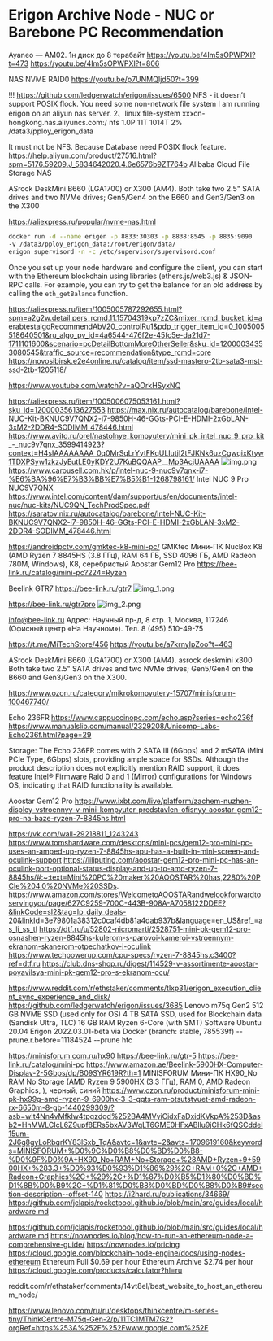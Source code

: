 # Erigon Archive Node - NUC or Barebone PC Recommendation

Ayaneo — AM02.
1н диск до 8 терабайт
https://youtu.be/4Im5sOPWPXI?t=473
https://youtu.be/4Im5sOPWPXI?t=806

NAS NVME RAID0
https://youtu.be/p7UNMQIjd50?t=399

!!! https://github.com/ledgerwatch/erigon/issues/6500
NFS - it doesn’t support POSIX flock.
You need some non-network file system
I am running erigon on an aliyun nas server.
2、linux file-system
xxxcn-hongkong.nas.aliyuncs.com:/ nfs 1.0P 11T 1014T 2% /data3/pploy_erigon_data

It must not be NFS. Because Database need POSIX flock feature.
https://help.aliyun.com/product/27516.html?spm=5176.59209.J_5834642020.4.6e6576b9ZT764b
Alibaba Cloud File Storage NAS

ASrock DeskMini B660 (LGA1700) or X300 (AM4).
Both take two 2.5" SATA drives and two NVMe drives; 
Gen5/Gen4 on the B660 and Gen3/Gen3 on the X300

https://aliexpress.ru/popular/nvme-nas.html


```bash
docker run -d --name erigen -p 8833:30303 -p 8838:8545 -p 8835:9090 
-v /data3/pploy_erigon_data:/root/erigon/data/ 
erigon supervisord -n -c /etc/supervisor/supervisord.conf
```

Once you set up your node hardware and configure the client, 
you can start with the Ethereum blockchain using libraries (ethers.js/web3.js) & JSON-RPC calls. 
For example, you can try to get the balance for an old address by calling the `eth_getBalance` function.



https://aliexpress.ru/item/1005005787292655.html?spm=a2g2w.detail.pers_rcmd.11.15704319kp7zZC&mixer_rcmd_bucket_id=aerabtestalgoRecommendAbV20_controlRu1&pdp_trigger_item_id=0_1005005518640501&ru_algo_pv_id=4a6544-476f2e-45fc5e-da21d7-1711101600&scenario=pcDetailBottomMoreOtherSeller&sku_id=12000034353080545&traffic_source=recommendation&type_rcmd=core
https://novosibirsk.e2e4online.ru/catalog/item/ssd-mastero-2tb-sata3-mst-ssd-2tb-1205118/


https://www.youtube.com/watch?v=aQOrkHSyxNQ

https://aliexpress.ru/item/1005006075053161.html?sku_id=12000035613627553
https://max.nix.ru/autocatalog/barebone/Intel-NUC-Kit-BKNUC9V7QNX2-i7-9850H-46-GGts-PCI-E-HDMI-2xGbLAN-3xM2-2DDR4-SODIMM_478446.html
https://www.avito.ru/orel/nastolnye_kompyutery/mini_pk_intel_nuc_9_pro_kit_-_nuc9v7qnx_3599414923?context=H4sIAAAAAAAA_0q0MrSqLrYytFKqULIutjI2tFJKNk6uzCgwqixKtyw1TDXPSyw1zkzJyEutLE0yKDY2U7KuBQQAAP__Mp3AcjUAAAA
![img.png](img.png)
https://www.carousell.com.hk/p/intel-nuc-9-nuc9v7qnx-i7-%E6%BA%96%E7%B3%BB%E7%B5%B1-1268798161/
Intel NUC 9 Pro NUC9V7QNX
https://www.intel.com/content/dam/support/us/en/documents/intel-nuc/nuc-kits/NUC9QN_TechProdSpec.pdf
https://saratov.nix.ru/autocatalog/barebone/Intel-NUC-Kit-BKNUC9V7QNX2-i7-9850H-46-GGts-PCI-E-HDMI-2xGbLAN-3xM2-2DDR4-SODIMM_478446.html

https://androidpctv.com/gmktec-k8-mini-pc/
GMKtec Мини-ПК NucBox K8 (AMD Ryzen 7 8845HS (3.8 ГГц), RAM 64 ГБ, SSD 4096 ГБ, AMD Radeon 780M, Windows), K8, серебристый
Aoostar Gem12 Pro
https://bee-link.ru/catalog/mini-pc?224=Ryzen

Beelink GTR7
https://bee-link.ru/gtr7
![img_1.png](img_1.png)

https://bee-link.ru/gtr7pro
![img_2.png](img_2.png)

info@bee-link.ru
Адрес: Научный пр-д, 8 стр. 1, Москва, 117246  (Офисный центр «На Научном»). Тел. 8 (495) 510-49-75


https://t.me/MiTechStore/456
https://youtu.be/a7krnyIpZoo?t=463

ASrock DeskMini B660 (LGA1700) or X300 (AM4).
asrock deskmini x300
Both take two 2.5" SATA drives and two NVMe drives; Gen5/Gen4 on the B660 and Gen3/Gen3 on the X300.

https://www.ozon.ru/category/mikrokompyutery-15707/minisforum-100467740/


Echo 236FR
https://www.cappuccinopc.com/echo.asp?series=echo236f
https://www.manualslib.com/manual/2329208/Unicomp-Labs-Echo236f.html?page=29

Storage: The Echo 236FR comes with 2 SATA III (6Gbps) and 2 mSATA (Mini PCIe Type, 6Gbps) slots, providing ample space for SSDs. 
Although the product description does not explicitly mention RAID support, 
it does feature Intel® Firmware Raid 0 and 1 (Mirror) configurations for Windows OS, indicating that RAID functionality is available.

Aoostar Gem12 Pro
https://www.ixbt.com/live/platform/zachem-nuzhen-displey-vstroennyy-v-mini-kompyuter-predstavlen-ofisnyy-aoostar-gem12-pro-na-baze-ryzen-7-8845hs.html

https://vk.com/wall-29218811_1243243
https://www.tomshardware.com/desktops/mini-pcs/gem12-pro-mini-pc-uses-an-amped-up-ryzen-7-8845hs-apu-has-a-built-in-mini-screen-and-oculink-support
https://liliputing.com/aoostar-gem12-pro-mini-pc-has-an-oculink-port-optional-status-display-and-up-to-amd-ryzen-7-8845hs/#:~:text=Mini%20PC%20maker%20AOOSTAR%20has,2280%20PCIe%204.0%20NVMe%20SSDs.
https://www.amazon.com/stores/WelcometoAOOSTARandwelookforwardtoservingyou/page/627C9259-700C-443B-908A-A7058122DDEE?&linkCode=sl2&tag=lp_daily_deals-20&linkId=3e79801a38312c0caf4db81a4dab937b&language=en_US&ref_=as_li_ss_tl
https://dtf.ru/u/52802-nicromarti/2528751-mini-pk-gem12-pro-osnashen-ryzen-8845hs-kulerom-s-parovoi-kameroi-vstroennym-ekranom-skanerom-otpechatkov-i-oculink
https://www.techpowerup.com/cpu-specs/ryzen-7-8845hs.c3400?ref=dtf.ru
https://club.dns-shop.ru/digest/114529-v-assortimente-aoostar-poyavilsya-mini-pk-gem12-pro-s-ekranom-ocu/

https://www.reddit.com/r/ethstaker/comments/tlxp31/erigon_execution_client_sync_experience_and_disk/
https://github.com/ledgerwatch/erigon/issues/3685
Lenovo m75q Gen2
512 GB NVME SSD (used only for OS)
4 TB SATA SSD, used for Blockchain data (Sandisk Ultra, TLC)
16 GB RAM
Ryzen 6-Core (with SMT)
Software
Ubuntu 20.04
Erigon 2022.03.01-beta via Docker (branch: stable, 785539f)
--prune.r.before=11184524
--prune htc


https://minisforum.com.ru/hx90
https://bee-link.ru/gtr-5
https://bee-link.ru/catalog/mini-pc
https://www.amazon.ae/Beelink-5900HX-Computer-Display-2-5Gbps/dp/B09SYR619R?th=1
MINISFORUM Мини-ПК HX90_No RAM No Storage (AMD Ryzen 9 5900HX (3.3 ГГц), RAM 0, AMD Radeon Graphics, ), черный, синий
https://www.ozon.ru/product/minisforum-mini-pk-hx99g-amd-ryzen-9-6900hx-3-3-ggts-ram-otsutstvuet-amd-radeon-rx-6650m-8-gb-1440299309/?asb=wIt4Nn4vMfklw4tpgzdgd%252BA4MVyiCidxFaDxidKVkpA%253D&asb2=HhMWLCIcL6Z9upf8ERs5bxAV3WqLT6GME0HFxABllu9jCHk6fQSCddeI15um-2J6g8gyLoRbqrKY83lSxb_TqA&avtc=1&avte=2&avts=1709619160&keywords=MINISFORUM+%D0%9C%D0%B8%D0%BD%D0%B8-%D0%9F%D0%9A+HX90_No+RAM+No+Storage+%28AMD+Ryzen+9+5900HX+%283.3+%D0%93%D0%93%D1%86%29%2C+RAM+0%2C+AMD+Radeon+Graphics%2C+%29%2C+%D1%87%D0%B5%D1%80%D0%BD%D1%8B%D0%B9%2C+%D1%81%D0%B8%D0%BD%D0%B8%D0%B9#section-description--offset-140
https://i2hard.ru/publications/34669/
https://github.com/jclapis/rocketpool.github.io/blob/main/src/guides/local/hardware.md

https://github.com/jclapis/rocketpool.github.io/blob/main/src/guides/local/hardware.md
https://nownodes.io/blog/how-to-run-an-ethereum-node-a-comprehensive-guide/
https://nownodes.io/pricing
https://cloud.google.com/blockchain-node-engine/docs/using-nodes-ethereum
Ethereum	Full	$0.69 per hour
Ethereum	Archive	$2.74 per hour
https://cloud.google.com/products/calculator?hl=ru

reddit.com/r/ethstaker/comments/14vt8el/best_website_to_host_an_ethereum_node/

https://www.lenovo.com/ru/ru/desktops/thinkcentre/m-series-tiny/ThinkCentre-M75q-Gen-2/p/11TC1MTM7G2?orgRef=https%253A%252F%252Fwww.google.com%252F

